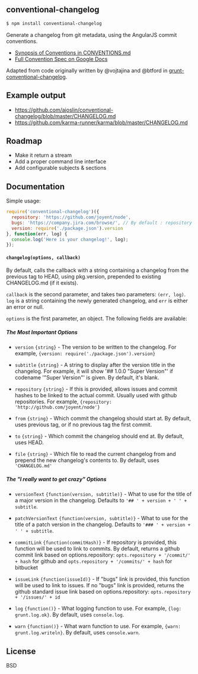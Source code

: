 conventional-changelog
----------------------

```sh
$ npm install conventional-changelog
```

Generate a changelog from git metadata, using the AngularJS commit conventions.

- [Synopsis of Conventions in CONVENTIONS.md](https://github.com/ajoslin/conventional-changelog/blob/master/CONVENTIONS.md)
- [Full Convention Spec on Google Docs](https://docs.google.com/document/d/1QrDFcIiPjSLDn3EL15IJygNPiHORgU1_OOAqWjiDU5Y/)

Adapted from code originally written by @vojtajina and @btford in [grunt-conventional-changelog](https://github.com/btford/grunt-conventional-changelog).


## Example output

- https://github.com/ajoslin/conventional-changelog/blob/master/CHANGELOG.md
- https://github.com/karma-runner/karma/blob/master/CHANGELOG.md

## Roadmap

- Make it return a stream
- Add a proper command line interface
- Add configurable subjects & sections

## Documentation

Simple usage: 

```js
require('conventional-changelog')({
  repository: 'https://github.com/joyent/node',
  bugs: 'https://company.jira.com/browse/', // By default : repository  + '/commit/'
  version: require('./package.json').version
}, function(err, log) {
  console.log('Here is your changelog!', log);
});
```

#### `changelog(options, callback)`

By default, calls the callback with a string containing a changelog from the previous tag to HEAD, using pkg.version, prepended to existing CHANGELOG.md (if it exists).

`callback` is the second parameter, and takes two parameters: `(err, log)`. `log` is a string containing the newly generated changelog, and `err` is either an error or null.

`options` is the first parameter, an object.  The following fields are available:

##### The Most Important Options

* `version` `{string}` - The version to be written to the changelog. For example, `{version: require('./package.json').version}`

* `subtitle` `{string}` - A string to display after the version title in the changelog. For example, it will show '## 1.0.0 "Super Version"' if codename '"Super Version"' is given. By default, it's blank.

* `repository` `{string}` - If this is provided, allows issues and commit hashes to be linked to the actual commit.  Usually used with github repositories.  For example, `{repository: 'http://github.com/joyent/node'}`

* `from` `{string}` - Which commit the changelog should start at. By default, uses previous tag, or if no previous tag the first commit.

* `to` `{string}` - Which commit the changelog should end at.  By default, uses HEAD.

* `file` `{string}` - Which file to read the current changelog from and prepend the new changelog's contents to.  By default, uses `'CHANGELOG.md'`

##### The "I really want to get crazy" Options

* `versionText` `{function(version, subtitle)}` - What to use for the title of a major version in the changelog. Defaults to `'## ' + version + ' ' + subtitle`.

* `patchVersionText` `{function(version, subtitle)}` - What to use for the title of a patch version in the changelog. Defaults to `'### ' + version + ' ' + subtitle`.

* `commitLink` `{function(commitHash)}` - If repository is provided, this function will be used to link to commits. By default, returns a github commit link based on options.repository: `opts.repository + '/commit/' + hash` for github
and `opts.repository + '/commits/' + hash` for bitbucket


* `issueLink` `{function(issueId)}` - If "bugs" link is provided, this function will be used to link to issues.  If no "bugs" link is provided, returns the github standard issue link based on options.repository: `opts.repository + '/issues/' + id`

* `log` `{function()}` - What logging function to use. For example, `{log: grunt.log.ok}`. By default, uses `console.log`.

* `warn` `{function()}` - What warn function to use. For example, `{warn: grunt.log.writeln}`. By default, uses `console.warn`.

## License

BSD
